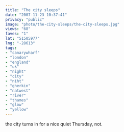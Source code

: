 ```yaml
---
title: "The city sleeps"
date: "2007-11-23 10:37:41"
privacy: "public"
image: "photo/the-city-sleeps/the-city-sleeps.jpg"
views: "68"
faves: "1"
lat: "51505977"
lng: "-28613"
tags:
- "canarywharf"
- "london"
- "england"
- "uk"
- "night"
- "city"
- "niht"
- "gherkin"
- "natwest"
- "river"
- "thames"
- "glow"
- "yellow"
---
```

the city turns in for a nice quiet Thursday, not.
